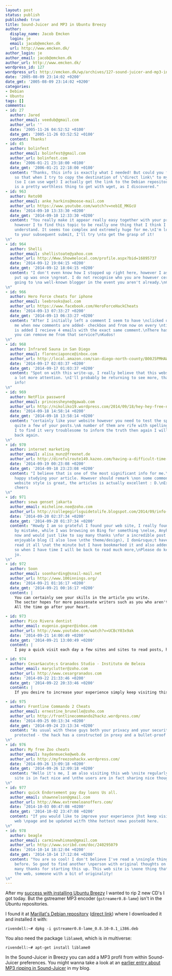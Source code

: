 ```yaml
---
layout: post
status: publish
published: true
title: Sound-Juicer and MP3 in Ubuntu Breezy
author:
  display_name: Jacob Emcken
  login: je
  email: jacob@emcken.dk
  url: http://www.emcken.dk/
author_login: je
author_email: jacob@emcken.dk
author_url: http://www.emcken.dk/
wordpress_id: 127
wordpress_url: http://emcken.dk/wp/archives/127-sound-juicer-and-mp3-in-ubuntu-breezy.html
date: '2005-08-09 23:14:02 +0200'
date_gmt: '2005-08-09 23:14:02 +0200'
categories:
- Debian
- Ubuntu
tags: []
comments:
- id: 27
  author: Jared
  author_email: veedub@gmail.com
  author_url: ''
  date: '2005-11-26 04:52:52 +0100'
  date_gmt: '2005-11-26 03:52:52 +0100'
  content: Thanks!
- id: 45
  author: bolinfest
  author_email: bolinfest@gmail.com
  author_url: bolinfest.com
  date: '2006-01-21 23:18:00 +0100'
  date_gmt: '2006-01-21 22:18:00 +0100'
  content: "Thanks, this info is exactly what I needed! But could you fix your links
    so that when I try to copy the destination of \"direct link\" to my clipboard
    (so I can use wget) I actually get the link to the Debian repository instead of:\r\n\r\nhttp://www.emcken.dk/weblog/exit.php?url_id=597&entry_id=127\r\n\r\nWhich
    is a pretty worthless thing to get with wget, as I discovered."
- id: 963
  author: Reto90
  author_email: anke_harkins@moose-mail.com
  author_url: https://www.youtube.com/watch?v=neb1E_MKGcU
  date: '2014-09-10 13:33:30 +0200'
  date_gmt: '2014-09-10 12:33:30 +0200'
  content: "You really make it appear really easy together with your presentation
    however I to find this topic to be really one thing that I think I \nwould never
    understand. It seems too complex and extremely huge for me.\nI'm looking forward
    to your subsequent submit, I'll try \nto get the grasp of it!
\n"
- id: 964
  author: Shelli
  author_email: shellistoate@yahoo.com
  author_url: http://Www.Showmelocal.com/profile.aspx?bid=16895737
  date: '2014-09-12 19:04:15 +0200'
  date_gmt: '2014-09-12 18:04:15 +0200'
  content: "I don't even know how I stopped up right here, however I assumed this
    put up was once \ngreat. I do not recognise who you are however certainly you're
    going to \na well-known blogger in the event you aren't already.\nCheers!
\n"
- id: 966
  author: Hero Force cheats for iphone
  author_email: leebrooks@aol.com
  author_url: https://www.facebook.com/HeroForceHackCheats
  date: '2014-09-13 07:33:27 +0200'
  date_gmt: '2014-09-13 06:33:27 +0200'
  content: "After I initially left a comment I seem to have \nclicked on the -Notify
    me when new comments are added- checkbox and from now on every \ntime a comment
    is added I recieve 4 emails with the exact same comment.\nThere has to be a way
    you can remove me from that service?\nKudos!
\n"
- id: 968
  author: Infrared Sauna in San Diego
  author_email: florenciaponce@inbox.com
  author_url: http://local.amazon.com/san-diego-north-county/B00J5PMHAW/three-full-spectrum-infrared-sauna-sessions
  date: '2014-09-17 02:03:37 +0200'
  date_gmt: '2014-09-17 01:03:37 +0200'
  content: "Spot on with this write-up, I really believe that this website needs
    a lot more attention. \nI'll probably be returning to see more, thanks for \nthe
    info!
\n"
- id: 969
  author: NetFlix password
  author_email: princessheyne@gawab.com
  author_url: http://nikoliko19.wordpress.com/2014/09/18/hey-hey-free-netflix-account-for-yey
  date: '2014-09-18 14:58:14 +0200'
  date_gmt: '2014-09-18 13:58:14 +0200'
  content: "certainly like your website however you need to test the spelling on
    quite a few of your posts.\nA number of them are rife with spelling problems \nand
    I to find it very troublesome to inform the truth then again I will surely \ncome
    back again.
\n"
- id: 970
  author: internet marketing
  author_email: alisa_munz@freenet.de
  author_url: http://direfulroute149.kazeo.com/having-a-difficult-time-generating-income-online-check-out-the-following-tips,a4844148.html
  date: '2014-09-19 00:23:08 +0200'
  date_gmt: '2014-09-18 23:23:08 +0200'
  content: "I believe that is one of the most significant info for me.\nAnd i'm
    happy studying your article. However should remark \non some common issues, The
    website style is great, the articles is actually excellent : D.\nExcellent job,
    cheers
\n"
- id: 971
  author: sewa genset jakarta
  author_email: micheline.noe@zoho.com
  author_url: http://collegegirlsguidetolife.blogspot.com/2014/09/info-harga-genset-terbaru.html
  date: '2014-09-20 02:37:34 +0200'
  date_gmt: '2014-09-20 01:37:34 +0200'
  content: "Howdy I am so grateful I found your web site, I really found \nyou
    by mistake, while I was browsing on Bing for something \nelse, Anyhow I am here
    now and would just like to say many thanks \nfor a incredible post and a all round
    enjoyable blog (I also love \nthe theme/design), I don&rsquo;t have time to
    read it all \nat the minute but I have bookmarked it and also added your RSS feeds,
    so when I have time I will be back to read much more,\nPlease do keep up the excellent
    jo.
\n"
- id: 972
  author: Soon
  author_email: soonharding@snail-mail.net
  author_url: http://www.100innings.org/
  date: '2014-09-21 01:16:17 +0200'
  date_gmt: '2014-09-21 00:16:17 +0200'
  content: |
    You can certainly see your skills in the article you write.
    The sector hopes for more passionate writers such as you who aren't afraid to say how they believe.
    All the time go after your heart.

- id: 973
  author: Pico Rivera dentist
  author_email: eugenio.gagner@inbox.com
  author_url: http://www.youtube.com/watch?v=UCBcY03x9ak
  date: '2014-09-21 14:00:49 +0200'
  date_gmt: '2014-09-21 13:00:49 +0200'
  content: |
    I pay a quick visit each day a few sites and sites to read posts, however this blog offers quality based content.

- id: 974
  author: Cesar&acute;s Granados Studio - Instituto de Beleza
  author_email: maryclutter@zoho.com
  author_url: http://www.cesargranados.com
  date: '2014-09-22 21:33:46 +0200'
  date_gmt: '2014-09-22 20:33:46 +0200'
  content: |
    If you desire to increase your experience simply keep visiting this web site and be updated with the latest news update posted here.

- id: 975
  author: Frontline Commando 2 Cheats
  author_email: ernestine_brunelle@zoho.com
  author_url: http://frontlinecommando2hackz.wordpress.com/
  date: '2014-09-25 00:13:34 +0200'
  date_gmt: '2014-09-24 23:13:34 +0200'
  content: "As usual with these guys both your privacy and your security are \nextremely
    protected - the hack has a constructed in proxy and a bullet-proof anti-ban routine.
\n"
- id: 976
  author: My free Zoo cheats
  author_email: haydenmuecke@web.de
  author_url: http://myfreezoohackx.wordpress.com/
  date: '2014-09-26 13:09:18 +0200'
  date_gmt: '2014-09-26 12:09:18 +0200'
  content: "Hello it's me, I am also visiting this web \nsite regularly, this web
    site is in fact nice and \nthe users are in fact sharing nice thoughts.
\n"
- id: 977
  author: quick Endorsement pay day loans Us all.
  author_email: shawnnelson@gmail.com
  author_url: http://Www.extremeloanoffers.com/
  date: '2014-10-03 00:47:08 +0200'
  date_gmt: '2014-10-02 23:47:08 +0200'
  content: "If you would like to improve your experience jhst keep visiting this
    web \npage and be updated witfh thhe hottest news postedd here.
\n"
- id: 978
  author: beagle
  author_email: carminewhisman@gmail.com
  author_url: http://www.scribd.com/doc/240295079
  date: '2014-10-14 18:12:04 +0200'
  date_gmt: '2014-10-14 17:12:04 +0200'
  content: "You are so cool! I don't believe I've read a \nsingle thing like that
    before. So good to find another \nperson with original thoughts on this subject.\nReally..
    many thanks for starting this up. This web site is \none thing that's needed on
    the web, someone with a bit of originality!
\n"
---
```

After my [success with installing Ubuntu Breezy][1] I wanted to rip 2 new CD's I got today. But the gstreamer MP3 encoder (`gstreamer0.8-lame`) isn't in the Ubuntu repositories.

I found it at [Marillat's Debian repository][2] ([direct link][3]) where I downloaded it and installed it with:

    rivendell:~# dpkg -i gstreamer0.8-lame_0.8.10-0.1_i386.deb

You also need the package `liblame0`, which is in multiverse:

    rivendell:~# apt-get install liblame0

In the Sound-Juicer in Breezy you can add a MP3 profil from within Sound-Juicer preferences.
You might wanna take a look at an [earlier entry about MP3 ripping in Sound-Juicer][4] in my blog.

[1]: http://www.emcken.dk/weblog/archives/126-Installed-Ubuntu-Breezy-with-success.html
[2]: http://www.las.ic.unicamp.br/pub/debian-marillat/
[3]: http://www.las.ic.unicamp.br/pub/debian-marillat/pool/main/g/gst-plugins0.8/gstreamer0.8-lame_0.8.10-0.1_i386.deb
[4]: http://www.emcken.dk/weblog/archives/99-MP3-encoding-with-Sound-Juicer.html


